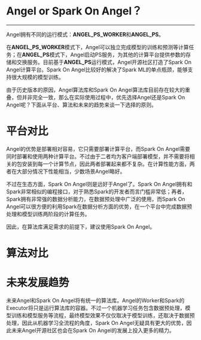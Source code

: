 # Angel or Spark On Angel？
---
Angel拥有不同的运行模式：**ANGEL_PS_WORKER**和**ANGEL_PS**。

在**ANGEL_PS_WORKER**模式下，Angel可以独立完成模型的训练和预测等计算任务；在**ANGEL_PS**模式下，Angel启动PS服务，为其他的计算平台提供参数的存储和交换服务。目前基于**ANGEL_PS**运行模式，Angel开源社区打造了Spark On Angel计算平台。Spark On Angel比较好的解决了Spark ML的单点瓶颈，能够支持很大规模的模型训练。

由于历史版本的原因，Angel算法库和Spark On Angel算法库目前存在较大的重叠，但并非完全一致，那么在实际使用过程中，优先选择Angel还是Spark On Angel呢？下面从平台、算法和未来的趋势来谈一下选择的原则。

# 平台对比

Angel的优势是部署相对容易，它只需要部署计算平台，而Spark On Angel需要同时部署和使用两种计算平台。不过由于二者均为客户端部署模型，并不需要将相关的包安装到每一个计算节点，因此两者部署起来都不复杂。在计算性能方面，两者在大部分情况下性能相当，少数场景Angel略好。

不过在生态方面，Spark On Angel则是远好于Angel了。Spark On Angel拥有和Spark非常相似的编程接口，对于熟悉Spark的开发者而言门槛非常低；再者，Spark拥有非常强的数据分析能力，在数据预处理中广泛的使用，而Spark On Angel可以很方便的利用Spark在数据分析方面的优势，在一个平台中完成数据预处理和模型训练两阶段的计算任务。

因此，在算法库满足需求的前提下，建议使用Spark On Angel。

# 算法对比

# 未来发展趋势
未来Angel和Spark On Angel将有统一的算法库。Angel的Worker和Spark的Executor将只是运行算法库的容器。不过一个机器学习任务包含数据预处理，模型训练和模型服务等流程，最终模型效果不仅仅取决于模型训练，还取决于数据预处理，因此从机器学习全流程的角度，Spark On Angel无疑具有更大的优势，因此未来Angel开源社区也会在Spark On Angel的发展上投入更多的精力。



